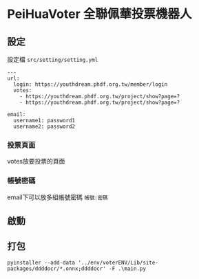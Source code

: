 # PeiHuaVoter 全聯佩華投票機器人

## 設定
設定檔 `src/setting/setting.yml`
```
---
url: 
  login: https://youthdream.phdf.org.tw/member/login
  votes:
    - https://youthdream.phdf.org.tw/project/show?page=?
    - https://youthdream.phdf.org.tw/project/show?page=?

email:
  username1: password1
  username2: password2
```

### 投票頁面
votes放要投票的頁面
### 帳號密碼
email下可以放多組帳號密碼 `帳號:密碼`

## 啟動

## 打包
`pyinstaller --add-data '../env/voterENV/Lib/site-packages/ddddocr/*.onnx;ddddocr' -F .\main.py`
